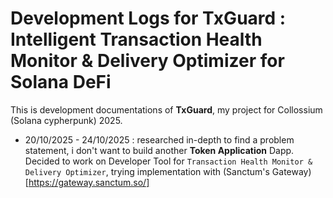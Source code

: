 # Development Logs for TxGuard : Intelligent Transaction Health Monitor & Delivery Optimizer for Solana DeFi

This is development documentations of **TxGuard**, my project for Collossium (Solana cypherpunk) 2025.

* 20/10/2025 - 24/10/2025 : researched in-depth to find a problem statement, i don't want to build another **Token Application** Dapp. Decided to work on Developer Tool for `Transaction Health Monitor & Delivery Optimizer`, trying implementation with (Sanctum's Gateway)[https://gateway.sanctum.so/]


